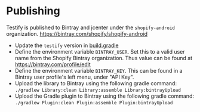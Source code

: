 # Publishing

Testify is published to Bintray and jcenter under the `shopify-android` organization. https://bintray.com/shopify/shopify-android

- Update the `testify` version in [build.gradle](https://github.com/Shopify/android-testify/blob/master/build.gradle#L33)
- Define the environment variable `BINTRAY_USER`. Set this to a valid user name from the Shopify Bintray organization.
Thus value can be found at https://bintray.com/profile/edit
- Define the environment variable `BINTRAY_KEY`. This can be found in a Bintray user profile's left menu, under "API Key".
- Upload the library to Bintray using the following gradle command:
`./gradlew Library:clean Library:assemble Library:bintrayUpload`
- Upload the Gradle plugin to Bintray using the following gradle command:
`./gradlew Plugin:clean Plugin:assemble Plugin:bintrayUpload`
